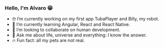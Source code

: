 ### Hello, I'm Alvaro 😁

- 🤓 I’m currently working on my first app TubaPlayer and Billy, my robot.
- 🌱 I’m currently learning Angular, React and React Native.
- 🙆 I’m looking to collaborate on human development.
- 🐬 Ask me about life, universe and everything: I know the answer.
- 🔥 Fun fact: all my pets are not real.
